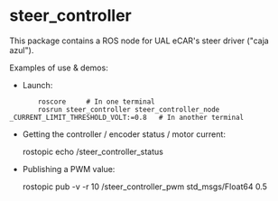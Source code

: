 steer_controller
==================

This package contains a ROS node for UAL eCAR's steer driver ("caja azul").

Examples of use & demos:
  * Launch:
```
       roscore     # In one terminal
       rosrun steer_controller steer_controller_node _CURRENT_LIMIT_THRESHOLD_VOLT:=0.8   # In another terminal
```

  * Getting the controller / encoder status / motor current:

       rostopic echo /steer_controller_status

  * Publishing a PWM value:

      rostopic pub -v -r 10 /steer_controller_pwm std_msgs/Float64 0.5
